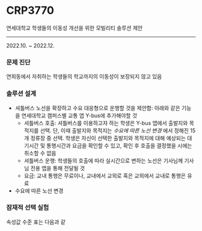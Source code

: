 # CRP3770
연세대학교 학생들의 이동성 개선을 위한 모빌리티 솔루션 제안

------------------

2022.10. ~ 2022.12.

### 문제 진단
연희동에서 자취하는 학생들의 학교까지의 이동성이 보장되지 않고 있음

### 솔루션 설계
* 셔틀버스 노선을 확장하고 수요 대응형으로 운행할 것을 제안함: 아래와 같은 기능을 연세대학교 캠퍼스별 교통 앱 Y-bus에 추가해야할 것
  * 셔틀버스 호출: 셔틀버스를 이용하고자 하는 학생은 Y-bus 앱에서 출발지와 목적지를 선택. 단, 이때 출발지와 목적지는 _수요에 따른 노선 변경_ 에서 정해진 15개 정류장 중 선택. 학생은 자신이 선택한 출발지와 목적지에 대해 예상되는 대기시간 및 통행시간과 요금을 확인할 수 있고, 확인 후 호출을 결정했을 시에는 취소할 수 없음
  * 셔틀버스 운행: 학생들의 호출에 따라 실시간으로 변하는 노선은 기사님께 기사님 전용 앱을 통해 전달될 것
  * 요금: 교내 통행은 무료이나, 교내에서 교외로 혹은 교외에서 교내로 통행은 유료
* 수요에 따른 노선 변경

### 잠재적 선택 실험
속성값 수준 표는 다음과 같
